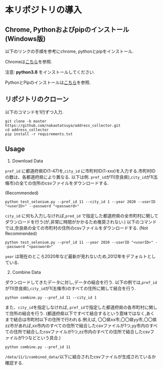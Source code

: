 本リポジトリの導入
=======================

Chrome, Pythonおよびpipのインストール(Windows版)
------------------
以下のリンクの手順を参考にchrome, pythonとpipをインストール.

Chromeは[こちら](https://cs.zaq.ne.jp/knowledgeDetail?an=001440866&did=faq_alert_link)を参照.

注意: **python3.8** をインストールしてください.

PythonとPipのインストールは[こちら](https://wepicks.net/weplog-pip_win10/)を参照.


リポジトリのクローン
-----------------

以下のコマンドを1行ずつ入力.
```
git clone -b master https://github.com/nakaotatsuya/address_collector.git
cd address_collector
pip install -r requirements.txt
```

Usage
------

1. Download Data

`pref_id` に都道府県ID(1-47)を,`city_id` に市町村ID(1-xxx)を入力する.市町村IDの数は、各都道府県により異なる.
以下は例. `pref_id`が11(奈良県),`city_id`が1(五條市)の全ての住所のcsvファイルをダウンロードする.

(Recommended)
```
python test_selenium.py --pref_id 11 --city_id 1 --year 2020 --userID "<userID>" --password "<password>"
```

`city_id` に何も入力しなければ,`pred_id` で指定した都道府県の全市町村に関してダウンロードを行う(が,非常に時間がかかるため推奨されない.)
以下のコマンドでは,奈良県の全ての市町村の住所のcsvファイルをダウンロードする.
(Not Recommended)
```
python test_selenium.py --pref_id 11 --year 2020 --userID "<userID>" --password "<password>"
```

`year` は現在のところ2020年など最新が見れないため,2012年をデフォルトとしている.


2. Combine Data

ダウンロードしてきたデータに対し,データの結合を行う.
以下の例では,`pref_id`が11(奈良県),`city_id`が1(五條市)のすべての住所に関して結合を行う.

```
python combine.py --pref_id 11 --city_id 1
```

また、`city_id`を指定しなければ, `pref_id`で指定した都道府県の各市町村に関して住所の結合を行う. (都道府県以下ですべて結合するという意味ではなく,あくまで結合は市町村以下の住所で行われる.例えば, 〇〇県xx市,〇〇県yy市,〇〇県zz市があれば,xx市内のすべての住所で結合したcsvファイルが1つ,yy市内のすべての住所で結合したcsvファイルが1つ,zz市内のすべての住所で結合したcsvファイルが1つなどという具合.)

```
python combine.py --pref_id 11
```

`/data/11/1/combined_data/`以下に結合されたcsvファイルが生成されているか確認する.



